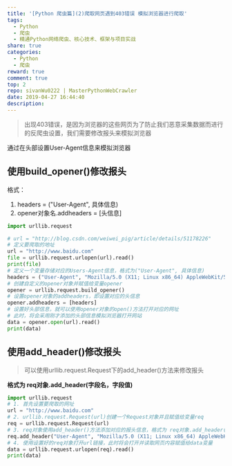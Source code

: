 ```yaml
---
title: '[Python 爬虫篇](2)爬取网页遇到403错误 模拟浏览器进行爬取'
tags:
  - Python
  - 爬虫
  - 精通Python网络爬虫、核心技术、框架与项目实战
share: true
categories:
  - Python
  - 爬虫
reward: true
comment: true
top: 2
repo: sivanWu0222 | MasterPythonWebCrawler
date: 2019-04-27 16:44:40
description:
---
```


> 出现403错误，是因为浏览器的这些网页为了防止我们恶意采集数据而进行的反爬虫设置，我们需要修改报头来模拟浏览器

通过在头部设置User-Agent信息来模拟浏览器

## 使用build_opener()修改报头

格式：
1. headers = ("User-Agent", 具体信息)
2. opener对象名.addheaders = [头信息]

```python
import urllib.request

# url = "http://blog.csdn.com/weiwei_pig/article/details/51178226"
# 定义要爬取的地址
url = "http://www.baidu.com"
file = urllib.request.urlopen(url).read()
print(file)
# 定义一个变量存储对应的Users-Agent信息，格式为("User-Agent", 具体信息)
headers = ("User-Agent", "Mozilla/5.0 (X11; Linux x86_64) AppleWebKit/537.36 (KHTML, like Gecko) Chrome/73.0.3683.103 Safari/537.36")
# 创建自定义的opener对象并赋值给变量opener
opener = urllib.request.build_opener()
# 设置opener对象的addheaders，即设置对应的头信息
opener.addheaders = [headers]
# 设置好头部信息，就可以使用opener对象的open()方法打开对应的网址
# 此时，将会采用刚才添加的头部信息模拟浏览器打开网站
data = opener.open(url).read()
print(data)
```

## 使用add_header()修改报头
> 可以使用urllib.request.Request下的add_header()方法来修改报头
> 

**格式为 req对象.add_header(字段名，字段值)**

```python
import urllib.request
# 1. 首先设置要爬取的网址
url = "http://www.baidu.com"
# 2. urllib.request.Request(url)创建一个Request对象并且赋值给变量req
req = urllib.request.Request(url)
# 3. req对象使用add_header()方法添加对应的报头信息，格式为 req对象.add_header(字段名，字段值)
req.add_header("User-Agent", "Mozilla/5.0 (X11; Linux x86_64) AppleWebKit/537.36 (KHTML, like Gecko) Chrome/73.0.3683.103 Safari/537.36")
# 4. 使用设置好的req对象打开url链接，此时将会打开并读取网页内容赋值给data变量
data = urllib.request.urlopen(req).read()
print(data)
```

<!-- more -->